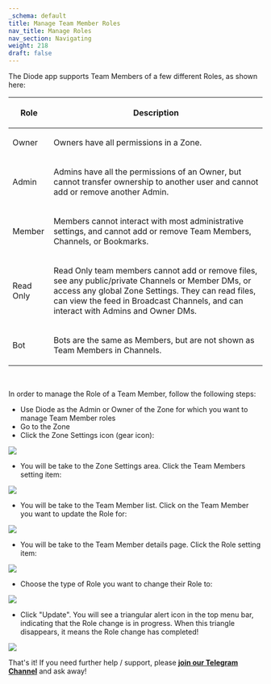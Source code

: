 ```yaml
---
_schema: default
title: Manage Team Member Roles
nav_title: Manage Roles
nav_section: Navigating
weight: 218
draft: false
---
```

The Diode app supports Team Members of a few different Roles, as shown here:

<table><thead><tr><th><p><strong>Role</strong></p></th><th><p><strong>Description</strong></p></th></tr></thead><tbody><tr><td><p>Owner</p></td><td><p>Owners have all permissions in a Zone.</p></td></tr><tr><td><p>Admin</p></td><td><p>Admins have all the permissions of an Owner, but cannot transfer ownership to another user and cannot add or remove another Admin.</p></td></tr><tr><td><p>Member</p></td><td><p>Members cannot interact with most administrative settings, and cannot add or remove Team Members, Channels, or Bookmarks.</p></td></tr><tr><td><p>Read Only</p></td><td><p>Read Only team members cannot add or remove files, see any public/private Channels or Member DMs, or access any global Zone Settings. They can read files, can view the feed in Broadcast Channels, and can interact with Admins and Owner DMs.</p></td></tr><tr><td><p>Bot</p></td><td><p>Bots are the same as Members, but are not shown as Team Members in Channels.</p></td></tr></tbody></table>

&nbsp;

In order to manage the Role of a Team Member, follow the following steps:

* Use Diode as the Admin or Owner of the Zone for which you want to manage Team Member roles
* Go to the Zone
* Click the Zone Settings icon (gear icon):

![](https://files.helpdocs.io/qwk5dmv7m8/articles/smyy5mok1q/1701809466157/image.png)

* You will be take to the Zone Settings area. Click the Team Members setting item:

![](https://files.helpdocs.io/qwk5dmv7m8/articles/smyy5mok1q/1701809530825/image.png)

* You will be take to the Team Member list. Click on the Team Member you want to update the Role for:

![](https://files.helpdocs.io/qwk5dmv7m8/articles/smyy5mok1q/1701809574736/image.png)

* You will be take to the Team Member details page. Click the Role setting item:

![](https://files.helpdocs.io/qwk5dmv7m8/articles/smyy5mok1q/1701809642385/image.png)

* Choose the type of Role you want to change their Role to:

![](https://files.helpdocs.io/qwk5dmv7m8/articles/smyy5mok1q/1701809690861/image.png)

* Click "Update". You will see a triangular alert icon in the top menu bar, indicating that the Role change is in progress. When this triangle disappears, it means the Role change has completed!

![](https://files.helpdocs.io/qwk5dmv7m8/articles/smyy5mok1q/1701809804471/image.png)

That's it! If you need further help / support, please <a href="https://t.me/diode_chain" target="_blank" rel="noopener"><strong>join our Telegram Channel</strong></a> and ask away!